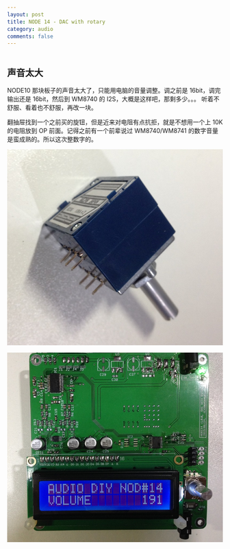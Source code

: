 ```yaml
---
layout: post
title: NODE 14 - DAC with rotary
category: audio
comments: false
---
```


```
```

## 声音太大

NODE10 那块板子的声音太大了，只能用电脑的音量调整。调之前是 16bit，调完输出还是 16bit，然后到 WM8740 的 I2S，大概是这样吧，那剩多少。。。 听着不舒服、看着也不舒服，再改一块。

翻抽屉找到一个之前买的旋钮，但是近来对电阻有点抗拒，就是不想用一个上 10K 的电阻放到 OP 前面。记得之前有一个前辈说过 WM8740/WM8741 的数字音量是蛮成熟的。所以这次整数字的。


![w800](/images/node14/IMG_3462.JPG)

![w800](/images/node14/IMG_3464.JPG)

